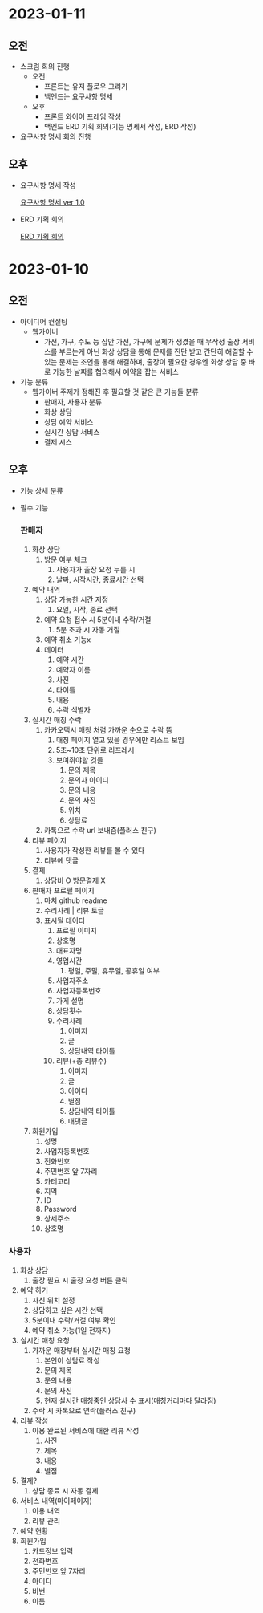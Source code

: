 # 2023-01-11

## 오전

- 스크럼 회의 진행
    - 오전
        - 프론트는 유저 플로우 그리기
        - 백엔드는 요구사항 명세
    - 오후
        - 프론트 와이어 프레임 작성
        - 백엔드 ERD 기획 회의(기능 명세서 작성, ERD 작성)
- 요구사항 명세 회의 진행

## 오후

- 요구사항 명세 작성
    
    [요구사항 명세 ver 1.0](readme_list/requirement.md)
    
- ERD 기획 회의
    
    [ERD 기획 회의](readme_list/erd_ready.md)

# 2023-01-10

## 오전

- 아이디어 컨설팅
    - 웹가이버
        - 가전, 가구, 수도 등 집안 가전, 가구에 문제가 생겼을 때 무작정 출장 서비스를 부르는게 아닌 화상 상담을 통해 문제를 진단 받고 간단히 해결할 수 있는 문제는 조언을 통해 해결하며, 출장이 필요한 경우엔 화상 상담 중 바로 가능한 날짜를 협의해서 예약을 잡는 서비스
- 기능 분류
    - 웹가이버 주제가 정해진 후 필요할 것 같은 큰 기능들 분류
        - 판매자, 사용자 분류
        - 화상 상담
        - 상담 예약 서비스
        - 실시간 상담 서비스
        - 결제 시스

## 오후

- 기능 상세 분류
- 필수 기능
    
    ### 판매자
    
    1. 화상 상담
        1. 방문 여부 체크
            1. 사용자가 출장 요청 누를 시
            2. 날짜, 시작시간, 종료시간 선택
    2. 예약 내역
        1. 상담 가능한 시간 지정
            1. 요일, 시작, 종료 선택
        2. 예약 요청 접수 시 5분이내 수락/거절
            1. 5분 초과 시 자동 거절
        3. 예약 취소 기능x
        4. 데이터
            1. 예약 시간
            2. 예약자 이름
            3. 사진
            4. 타이틀
            5. 내용
            6. 수락 식별자
    3. 실시간 매칭 수락
        1. 카카오택시 매칭 처럼 가까운 순으로 수락 뜸
            1. 매칭 페이지 열고 있을 경우에만 리스트 보임
            2. 5초~10초 단위로 리프레시
            3. 보여줘야할 것들
                1. 문의 제목
                2. 문의자 아이디
                3. 문의 내용
                4. 문의 사진
                5. 위치
                6. 상담료
        2. 카톡으로 수락 url 보내줌(플러스 친구)
    4. 리뷰 페이지
        1. 사용자가 작성한 리뷰를 볼 수 있다
        2. 리뷰에 댓글
    5. 결제
        1. 상담비 O 방문결제 X
    6. 판매자 프로필 페이지
        1. 마치 github readme 
        2. 수리사례 | 리뷰 토글
        3. 표시될 데이터
            1. 프로필 이미지
            2. 상호명
            3. 대표자명
            4. 영업시간
                1. 평일, 주말, 휴무일, 공휴일 여부
            5. 사업자주소
            6. 사업자등록번호
            7. 가게 설명
            8. 상담횟수
            9. 수리사례
                1. 이미지
                2. 글
                3. 상담내역 타이틀
            10. 리뷰(+총 리뷰수)
                1. 이미지
                2. 글
                3. 아이디
                4. 별점
                5. 상담내역 타이틀
                6. 대댓글
    7. 회원가입
        1. 성명
        2. 사업자등록번호
        3. 전화번호
        4. 주민번호 앞 7자리
        5. 카테고리
        6. 지역
        7. ID
        8. Password
        9. 상세주소
        10. 상호명

### 사용자

1. 화상 상담
    1. 출장 필요 시 출장 요청 버튼 클릭
2. 예약 하기
    1. 자신 위치 설정
    2. 상담하고 싶은 시간 선택
    3. 5분이내 수락/거절 여부 확인
    4. 예약 취소 가능(1일 전까지)
3. 실시간 매칭 요청
    1. 가까운 매장부터 실시간 매칭 요청
        1. 본인이 상담료 작성
        2. 문의 제목
        3. 문의 내용
        4. 문의 사진
        5. 현재 실시간 매칭중인 상담사 수 표시(매칭거리마다 달라짐)
    2. 수락 시 카톡으로 연락(플러스 친구)
4. 리뷰 작성
    1. 이용 완료된 서비스에 대한 리뷰 작성
        1. 사진
        2. 제목
        3. 내용
        4. 별점
5. 결제?
    1. 상담 종료 시 자동 결제
6. 서비스 내역(마이페이지)
    1. 이용 내역
    2. 리뷰 관리
7. 예약 현황
8. 회원가입
    1. 카드정보 입력
    2. 전화번호
    3. 주민번호 앞 7자리
    4. 아이디
    5. 비번
    6. 이름
